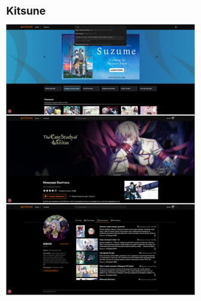 # Kitsune

![Alt text](/preview/pic1.jpg)
![Alt text](/preview/pic2.jpg)
![Alt text](/preview/pic3.jpg)




